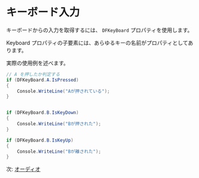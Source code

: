 # キーボード入力

キーボードからの入力を取得するには、 `DFKeyBoard` プロパティを使用します。

Keyboard プロパティの子要素には、あらゆるキーの名前がプロパティとしてあります。

実際の使用例を述べます。

```cs
// A を押したか判定する
if (DFKeyBoard.A.IsPressed)
{
	Console.WriteLine("Aが押されている");
}


if (DFKeyBoard.B.IsKeyDown)
{
	Console.WriteLine("Bが押された");
}

if (DFKeyBoard.B.IsKeyUp)
{
	Console.WriteLine("Bが離された");
}
```

次: [オーディオ](../audio.md)
